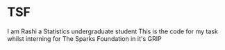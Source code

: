 # TSF
I am Rashi a Statistics undergraduate student 
This is the code for my task whilst interning for The Sparks Foundation in it's GRIP 
